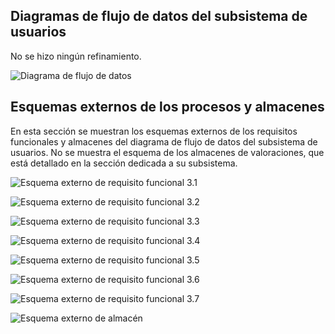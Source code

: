## Diagramas de flujo de datos del subsistema de usuarios

No se hizo ningún refinamiento.

![Diagrama de flujo de datos](Diagramas/Usuarios.png)

## Esquemas externos de los procesos y almacenes

En esta sección se muestran los esquemas externos de los requisitos
funcionales y almacenes del diagrama de flujo de datos del subsistema
de usuarios. No se muestra el esquema de los
almacenes de valoraciones, que está detallado en la sección
dedicada a su subsistema.

![Esquema externo de requisito funcional 3.1](Diagramas/RF-3.1.png)

![Esquema externo de requisito funcional 3.2](Diagramas/RF-3.2.png)

![Esquema externo de requisito funcional 3.3](Diagramas/RF-3.3.png)

![Esquema externo de requisito funcional 3.4](Diagramas/RF-3.4.png)

![Esquema externo de requisito funcional 3.5](Diagramas/RF-3.5.png)

![Esquema externo de requisito funcional 3.6](Diagramas/RF-3.6.png)

![Esquema externo de requisito funcional 3.7](Diagramas/RF-3.7.png)

![Esquema externo de almacén](Diagramas/A.3.png)

